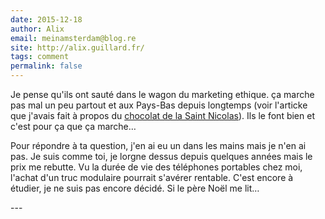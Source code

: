 ```yaml
---
date: 2015-12-18
author: Alix
email: meinamsterdam@blog.re
site: http://alix.guillard.fr/
tags: comment
permalink: false
---
```


<p>Je pense qu'ils ont sauté dans le wagon du marketing ethique. ça marche pas mal un peu partout et aux Pays-Bas depuis longtemps (voir l'articke que j'avais fait à propos du <a href="/les-lettres-en-chocolat-sont-equitables">chocolat de la Saint Nicolas</a>). Ils le font bien et c'est pour ça que ça marche…</p>

<p>Pour répondre à ta question, j'en ai eu un dans les mains mais je n'en ai pas. Je suis comme toi, je lorgne dessus depuis quelques années mais le prix me rebutte. Vu la durée de vie des téléphones portables chez moi, l'achat d'un truc modulaire pourrait s'avérer rentable. C'est encore à étudier, je ne suis pas encore décidé. Si le père Noël me lit…</p>
---